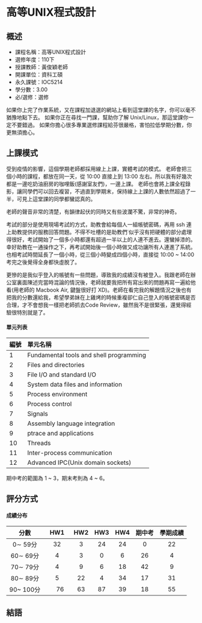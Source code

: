 # 高等UNIX程式設計
## 概述
- 課程名稱：高等UNIX程式設計
- 選修年度：110下
- 授課教師：黃俊穎老師
- 開課單位：資科工碩    
- 永久課號：IOC5214
- 學分數：3.00
- 必/選修：選修

如果你上完了作業系統，又在課程加退選的網站上看到這堂課的名字，你可以毫不猶豫地點下去。
如果你正在尋找一門課，幫助你了解 Unix/Linux，那這堂課你一定不要錯過。
如果你擔心很多專業選修課程給芬很嚴格，害怕拉低學期分數，你更無須擔心。


## 上課模式

受到疫情的影響，這個學期老師都採用線上上課，實體考試的模式。
老師會把三個小時的課程，都放在同一天，從 10:00 直接上到 13:00 左右。所以我有好幾次都是一邊吃奶油廚房的咖哩飯(感謝室友們)，一邊上課。
老師也會將上課全程錄影，讓同學們可以回去複習，不過直到學期末，保持線上上課的人數依然超過了一半，可見上這堂課的同學都蠻認真的。

老師的聲音非常的清楚，有韻律起伏的同時又有些波瀾不驚，非常的神奇。


考試的部分是使用現場考試的方式，助教會給每個人一組帳號密碼，再用 ssh 連上助教提供的服務回答問題。不得不吐槽的是助教們˙似乎沒有把硬體的部分處理得很好，考試開始了一個多小時都還有超過一半以上的人連不進去。還蠻掉漆的。幸好助教在一通操作之下，再考試開始後一個小時做又成功讓所有人連進了系統。也相考試時間延長了一個小時，從三個小時變成四個小時，直接從 10:00 ~ 14:00 考完之後覺得全身都快虛脫了。

更慘的是我似乎登入的帳號有一些問題，導致我的成績沒有被登入。我跟老師在辦公室裏面陳述完當時混論的情況後，老師就要我把所有寫出來的問題再寫一遍給他看(用老師的 Macbook Air, 鍵盤很好打 XD)。老師在看完我的解題情況之後也有把我的分數還給我，希望學弟妹在上雞烤的時候重複卻仁自己登入的帳號密碼是否合理，才不會想我一樣把老師抓去Code Review，雖然我不是很緊張，還覺得經驗很特別就是了。


#### 單元列表

編號 | 單元名稱
--------|:-----
1 |Fundamental tools and shell programming
2 |Files and directories
3 |File I/O and standard I/O
4 |System data files and information
5 |Process environment
6 |Process control
7 |Signals
8 |Assembly language integration
9 |ptrace and applications
10 |Threads
11 |Inter-process communication
12 |Advanced IPC(Unix domain sockets)

期中考的範圍為 1 ~ 3，期末考則為 4 ~ 6。

## 評分方式

#### 成績分布

分數 | HW1 | HW2 |HW3 | HW4 | 期中考 | 學期成績
:------:|:-----:|:---:|:---:|:---:|:---:|:---:|
0∼ 59分     | 32    |3     |24   | 24    |0     |22  
60∼ 69分    | 4 　  |3     |0   | 6    |26     |4 
70∼ 79分    | 4 　 |9     |6   | 18    |42     |9  
80∼ 89分    | 5　  |22    |4  | 34    |17     |31  
90~ 100分   |　76 　|63    |87   | 39   |18     |55  


## 結語

